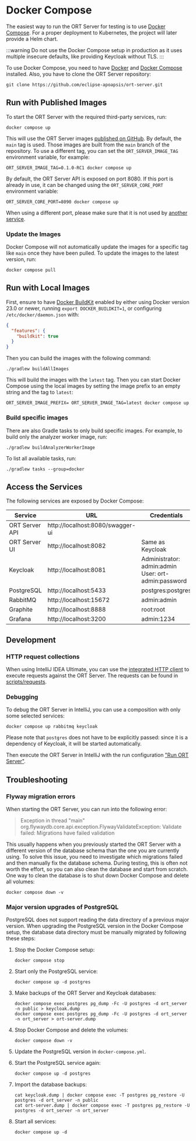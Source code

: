# Docker Compose

The easiest way to run the ORT Server for testing is to use [Docker Compose](https://docs.docker.com/compose/).
For a proper deployment to Kubernetes, the project will later provide a Helm chart.

:::warning
Do not use the Docker Compose setup in production as it uses multiple insecure defaults, like providing Keycloak without TLS.
:::

To use Docker Compose, you need to have [Docker](https://docs.docker.com/get-docker/) and [Docker Compose](https://docs.docker.com/compose/install/) installed.
Also, you have to clone the ORT Server repository:

```shell
git clone https://github.com/eclipse-apoapsis/ort-server.git
```

## Run with Published Images

To start the ORT Server with the required third-party services, run:

```shell
docker compose up
```

This will use the ORT Server images [published on GitHub](https://github.com/orgs/eclipse-apoapsis/packages?ecosystem=container).
By default, the `main` tag is used.
Those images are built from the `main` branch of the repository.
To use a different tag, you can set the `ORT_SERVER_IMAGE_TAG` environment variable, for example:

```shell
ORT_SERVER_IMAGE_TAG=0.1.0-RC1 docker compose up
```

By default, the ORT Server API is exposed on port 8080.
If this port is already in use, it can be changed using the `ORT_SERVER_CORE_PORT` environment variable:

```shell
ORT_SERVER_CORE_PORT=8090 docker compose up
```

When using a different port, please make sure that it is not used by [another service](#access-the-services).

### Update the Images

Docker Compose will not automatically update the images for a specific tag like `main` once they have been pulled.
To update the images to the latest version, run:

```shell
docker compose pull
```

## Run with Local Images

First, ensure to have [Docker BuildKit](https://docs.docker.com/build/buildkit/) enabled by either using Docker version
23.0 or newer, running `export DOCKER_BUILDKIT=1`, or configuring `/etc/docker/daemon.json` with:

```json
{
  "features": {
    "buildkit": true
  }
}
```

Then you can build the images with the following command:

```shell
./gradlew buildAllImages
```

This will build the images with the `latest` tag.
Then you can start Docker Compose using the local images by setting the image prefix to an empty string and the tag to `latest`:

```shell
ORT_SERVER_IMAGE_PREFIX= ORT_SERVER_IMAGE_TAG=latest docker compose up
```

### Build specific images

There are also Gradle tasks to only build specific images.
For example, to build only the analyzer worker image, run:

```shell
./gradlew buildAnalyzerWorkerImage
```

To list all available tasks, run:

```shell
./gradlew tasks --group=docker
```

## Access the Services

The following services are exposed by Docker Compose:

| Service        | URL                              | Credentials                                             |
| -------------- | -------------------------------- | ------------------------------------------------------- |
| ORT Server API | http://localhost:8080/swagger-ui |                                                         |
| ORT Server UI  | http://localhost:8082            | Same as Keycloak                                        |
| Keycloak       | http://localhost:8081            | Administrator: admin:admin<br/>User: ort-admin:password |
| PostgreSQL     | http://localhost:5433            | postgres:postgres                                       |
| RabbitMQ       | http://localhost:15672           | admin:admin                                             |
| Graphite       | http://localhost:8888            | root:root                                               |
| Grafana        | http://localhost:3200            | admin:1234                                              |

## Development

### HTTP request collections

When using IntelliJ IDEA Ultimate, you can use the [integrated HTTP client](https://www.jetbrains.com/help/idea/http-client-in-product-code-editor.html) to execute requests against the ORT Server.
The requests can be found in [scripts/requests](https://github.com/eclipse-apoapsis/ort-server/tree/main/scripts/requests).

### Debugging

To debug the ORT Server in IntelliJ, you can use a composition with only some selected services:

```shell
docker compose up rabbitmq keycloak
```

Please note that `postgres` does not have to be explicitly passed: since it is a dependency of Keycloak, it will be started automatically.

Then execute the ORT Server in IntelliJ with the run configuration ["Run ORT Server"](https://github.com/eclipse-apoapsis/ort-server/blob/main/.run/Run%20ORT%20Server.run.xml).

## Troubleshooting

### Flyway migration errors

When starting the ORT Server, you can run into the following error:

> Exception in thread "main" org.flywaydb.core.api.exception.FlywayValidateException: Validate failed: Migrations have failed validation

This usually happens when you previously started the ORT Server with a different version of the database schema than the one you are currently using.
To solve this issue, you need to investigate which migrations failed and then manually fix the database schema.
During testing, this is often not worth the effort, so you can also clean the database and start from scratch.
One way to clean the database is to shut down Docker Compose and delete all volumes:

```shell
docker compose down -v
```

### Major version upgrades of PostgreSQL

PostgreSQL does not support reading the data directory of a previous major version.
When upgrading the PostgreSQL version in the Docker Compose setup, the database data directory must be manually migrated by following these steps:

1. Stop the Docker Compose setup:

   ```shell
   docker compose stop
   ```

2. Start only the PostgreSQL service:

   ```shell
   docker compose up -d postgres
   ```

3. Make backups of the ORT Server and Keycloak databases:

   ```shell
   docker compose exec postgres pg_dump -Fc -U postgres -d ort_server -n public > keycloak.dump
   docker compose exec postgres pg_dump -Fc -U postgres -d ort_server -n ort_server > ort-server.dump
   ```

4. Stop Docker Compose and delete the volumes:

   ```shell
   docker compose down -v
   ```

5. Update the PostgreSQL version in `docker-compose.yml`.

6. Start the PostgreSQL service again:

   ```shell
   docker compose up -d postgres
   ```

7. Import the database backups:

   ```shell
   cat keycloak.dump | docker compose exec -T postgres pg_restore -U postgres -d ort_server -n public
   cat ort-server.dump | docker compose exec -T postgres pg_restore -U postgres -d ort_server -n ort_server
   ```

8. Start all services:

   ```shell
   docker compose up -d
   ```
